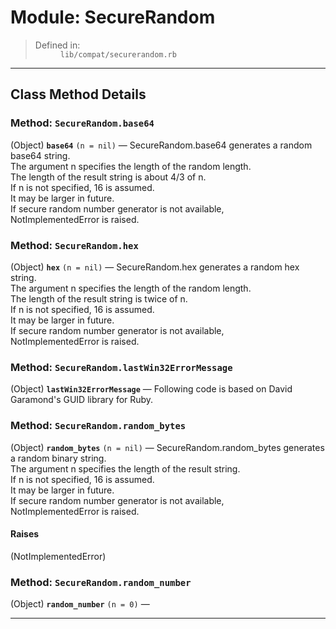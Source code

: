 # Module: SecureRandom #
<dl>
<blockquote><dt>Defined in:</dt>
<dd><code>lib/compat/securerandom.rb</code></dd>
</dl>
<hr />
<h2>Class Method Details</h2>
<h3>Method: <code>SecureRandom.base64</code></h3>
(Object)  <b><code>base64</code></b> <code>(n = nil)</code> — SecureRandom.base64 generates a random base64 string.<br>
The argument n specifies the length of the random length.<br>
The length of the result string is about 4/3 of n.<br>
If n is not specified, 16 is assumed.<br>
It may be larger in future.<br>
If secure random number generator is not available,<br>
NotImplementedError is raised.<br>
<h3>Method: <code>SecureRandom.hex</code></h3>
(Object)  <b><code>hex</code></b> <code>(n = nil)</code> — SecureRandom.hex generates a random hex string.<br>
The argument n specifies the length of the random length.<br>
The length of the result string is twice of n.<br>
If n is not specified, 16 is assumed.<br>
It may be larger in future.<br>
If secure random number generator is not available,<br>
NotImplementedError is raised.<br>
<h3>Method: <code>SecureRandom.lastWin32ErrorMessage</code></h3>
(Object)  <b><code>lastWin32ErrorMessage</code></b> — Following code is based on David Garamond's GUID library for Ruby.<br>
<h3>Method: <code>SecureRandom.random_bytes</code></h3>
(Object)  <b><code>random_bytes</code></b> <code>(n = nil)</code> — SecureRandom.random_bytes generates a random binary string.<br>
The argument n specifies the length of the result string.<br>
If n is not specified, 16 is assumed.<br>
It may be larger in future.<br>
If secure random number generator is not available,<br>
NotImplementedError is raised.<br>
<h4>Raises</h4>
(NotImplementedError) <br />
<h3>Method: <code>SecureRandom.random_number</code></h3>
(Object)  <b><code>random_number</code></b> <code>(n = 0)</code> —<br>
<hr />